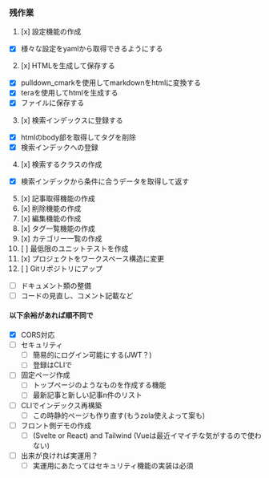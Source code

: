### 残作業
1. [x] 設定機能の作成
  - [x] 様々な設定をyamlから取得できるようにする
2. [x] HTMLを生成して保存する
  - [x] pulldown_cmarkを使用してmarkdownをhtmlに変換する
  - [x] teraを使用してhtmlを生成する
  - [x] ファイルに保存する
3. [x] 検索インデックスに登録する
  - [x] htmlのbody部を取得してタグを削除
  - [x] 検索インデックへの登録
4. [x] 検索するクラスの作成
  - [x] 検索インデックから条件に合うデータを取得して返す
5. [x] 記事取得機能の作成
6. [x] 削除機能の作成
7. [x] 編集機能の作成
8. [x] タグ一覧機能の作成
9. [x] カテゴリー一覧の作成
10. [ ] 最低限のユニットテストを作成
11. [x] プロジェクトをワークスペース構造に変更
12. [ ] Gitリポジトリにアップ
  - [ ] ドキュメント類の整備
  - [ ] コードの見直し、コメント記載など

#### 以下余裕があれば順不同で
- [x] CORS対応
- [ ] セキュリティ
  - [ ] 簡易的にログイン可能にする(JWT？)
  - [ ] 登録はCLIで
- [ ] 固定ページ作成
  - [ ] トップページのようなものを作成する機能
  - [ ] 最新記事と新しい記事n件のリスト
- [ ] CLIでインデックス再構築
  - [ ] この時静的ページも作り直す(もうzola使えよって案も)
- [ ] フロント側デモの作成
  - [ ] (Svelte or React) and Tailwind (Vueは最近イマイチな気がするので使わない)
- [ ] 出来が良ければ実運用？
  - [ ] 実運用にあたってはセキュリティ機能の実装は必須
